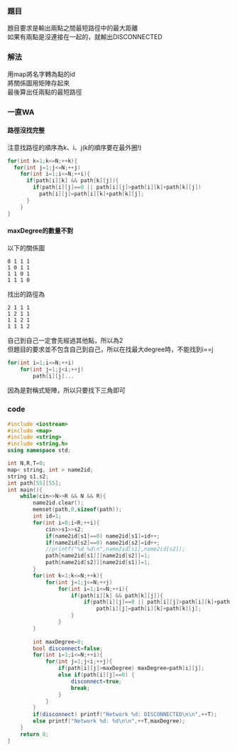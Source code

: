 ### 題目
題目要求是輸出兩點之間最短路徑中的最大距離    
如果有兩點是沒連接在一起的，就輸出DISCONNECTED  

### 解法
用map將名字轉為點的id  
將關係圖用矩陣存起來  
最後算出任兩點的最短路徑  

### 一直WA
#### 路徑沒找完整
注意找路徑的順序為k、i、j(k的順序要在最外圈!)
```cpp
for(int k=1;k<=N;++k){
  for(int j=1;j<=N;++j)
    for(int i=1;i<=N;++i){
      if(path[i][k] && path[k][j]){
        if(path[i][j]==0 || path[i][j]>path[i][k]+path[k][j]) 
          path[i][j]=path[i][k]+path[k][j];
      }
    }
}
```

#### maxDegree的數量不對
以下的關係圖  
```
0 1 1 1 
1 0 1 1 
1 1 0 1 
1 1 1 0 
```
找出的路徑為  
```
2 1 1 1 
1 2 1 1 
1 1 2 1 
1 1 1 2 
```
自己到自己一定會先經過其他點，所以為2  
但題目的要求並不包含自己到自己，所以在找最大degree時，不能找到i==j  
```cpp
for(int i=1;i<=N;++i)
    for(int j=1;j<i;++j)
        path[i][j]...
```
因為是對稱式矩陣，所以只要找下三角即可   

### code
```cpp
#include <iostream>
#include <map>
#include <string>
#include <string.h>
using namespace std;

int N,R,T=0;
map< string, int > name2id;
string s1,s2;
int path[55][55];
int main(){
	while(cin>>N>>R && N && R){
		name2id.clear();
		memset(path,0,sizeof(path));
		int id=1;
		for(int i=0;i<R;++i){
			cin>>s1>>s2;
			if(name2id[s1]==0) name2id[s1]=id++;
			if(name2id[s2]==0) name2id[s2]=id++;
			//printf("%d %d\n",name2id[s1],name2id[s2]);
			path[name2id[s1]][name2id[s2]]=1;
			path[name2id[s2]][name2id[s1]]=1;
		}
		for(int k=1;k<=N;++k){
			for(int j=1;j<=N;++j)
				for(int i=1;i<=N;++i){
					if(path[i][k] && path[k][j]){
						if(path[i][j]==0 || path[i][j]>path[i][k]+path[k][j]) 
							path[i][j]=path[i][k]+path[k][j];
					}
				}
		}
		
		int maxDegree=0;
		bool disconnect=false;
		for(int i=1;i<=N;++i){
			for(int j=1;j<i;++j){
				if(path[i][j]>maxDegree) maxDegree=path[i][j];
				else if(path[i][j]==0) {
					disconnect=true;
					break;
				}
			}
		}
		if(disconnect) printf("Network %d: DISCONNECTED\n\n",++T);
		else printf("Network %d: %d\n\n",++T,maxDegree);
	}
	return 0;
}
```
